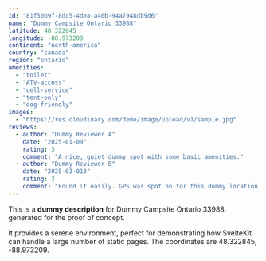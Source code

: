 ```yaml
---
id: "81f50b9f-8dc5-4dea-a40b-94a7948db9d6"
name: "Dummy Campsite Ontario 33988"
latitude: 48.322845
longitude: -88.973209
continent: "north-america"
country: "canada"
region: "ontario"
amenities:
  - "toilet"
  - "ATV-access"
  - "cell-service"
  - "tent-only"
  - "dog-friendly"
images:
  - "https://res.cloudinary.com/demo/image/upload/v1/sample.jpg"
reviews:
  - author: "Dummy Reviewer A"
    date: "2025-01-09"
    rating: 3
    comment: "A nice, quiet dummy spot with some basic amenities."
  - author: "Dummy Reviewer B"
    date: "2025-03-013"
    rating: 3
    comment: "Found it easily. GPS was spot on for this dummy location."
---
```


This is a **dummy description** for Dummy Campsite Ontario 33988, generated for the proof of concept.

It provides a serene environment, perfect for demonstrating how SvelteKit can handle a large number of static pages. The coordinates are 48.322845, -88.973209.
